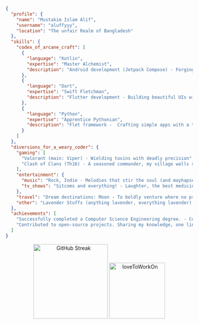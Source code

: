 ```json
{
  "profile": {                                       
    "name": "Mustakim Islam Alif",                         
    "username": "aluffyyy",                                   
    "location": "The unfair Realm of Bangladesh"              
  },                                                      
  "skills": {
    "codex_of_arcane_craft": [  
      {
        "language": "Kotlin",
        "expertise": "Master Alchemist", 
        "description": "Android development (Jetpack Compose) - Forging mighty mobile apps"
      },
      {
        "language": "Dart",
        "expertise": "Swift Fletchman",
        "description": "Flutter development - Building beautiful UIs with a flick of the wrist"
      },
      {
        "language": "Python",
        "expertise": "Apprentice Pythonian", 
        "description": "Flet framework -  Crafting simple apps with a touch of magic"
      }
    ]
  },
  "diversions_for_a_weary_coder": {
    "gaming": [
      "Valorant (main: Viper) - Wielding toxins with deadly precision",
      "Clash of Clans (Th16) - A seasoned commander, my village walls stand strong!"
    ],
    "entertainment": {
      "music": "Rock, Indie - Melodies that stir the soul (and mayhapse raise the dead)",
      "tv_shows": "Sitcoms and everything! - Laughter, the best medicine (except perhaps a healing potion)"
    },
    "travel": "Dream destinations: Moon - To boldly venture where no programmer has gone before!",
    "other": "Lavender Stuffs (anything lavender, everything lavender) - A touch of serenity for the weary coder"
  },
  "achievements": [
    "Successfully completed a Computer Science Engineering degree. - Conquering the dreaded four-year quest!",
    "Contributed to open-source projects. Sharing my knowledge, one line of code at a time"
  ]
}
```

<div align="center">
  <a href="https://git.io/streak-stats"><img src="https://streak-stats.demolab.com?user=aluffyy&theme=catppuccin-mocha&hide_border=true&border_radius=10&card_width=500" height="200" alt="GitHub Streak" /></a>
  <img src="https://github-readme-stats.vercel.app/api/top-langs?username=aluffyy&locale=en&hide_title=true&layout=compact&card_width=250&langs_count=4&theme=catppuccin_mocha&hide_border=true&order=2" height="150" alt="loveToWorkOn"  />
</div>

